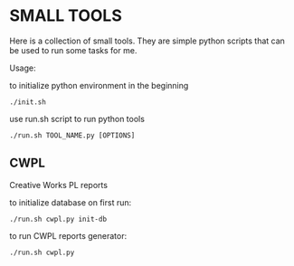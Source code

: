 # SMALL TOOLS


Here is a collection of small tools.
They are simple python scripts that can be used to run some tasks for me.


Usage:

to initialize python environment in the beginning

```
./init.sh 
```


use run.sh script to run python tools

```
./run.sh TOOL_NAME.py [OPTIONS]
```



## CWPL

Creative Works PL reports


to initialize database on first run:
```
./run.sh cwpl.py init-db
```

to run CWPL reports generator:

```
./run.sh cwpl.py
```



